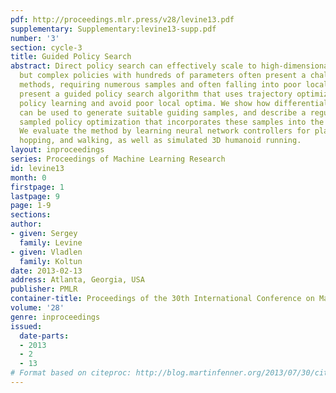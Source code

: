 ```yaml
---
pdf: http://proceedings.mlr.press/v28/levine13.pdf
supplementary: Supplementary:levine13-supp.pdf
number: '3'
section: cycle-3
title: Guided Policy Search
abstract: Direct policy search can effectively scale to high-dimensional systems,
  but complex policies with hundreds of parameters often present a challenge for such
  methods, requiring numerous samples and often falling into poor local optima. We
  present a guided policy search algorithm that uses trajectory optimization to direct
  policy learning and avoid poor local optima. We show how differential dynamic programming
  can be used to generate suitable guiding samples, and describe a regularized importance
  sampled policy optimization that incorporates these samples into the policy search.
  We evaluate the method by learning neural network controllers for planar swimming,
  hopping, and walking, as well as simulated 3D humanoid running.
layout: inproceedings
series: Proceedings of Machine Learning Research
id: levine13
month: 0
firstpage: 1
lastpage: 9
page: 1-9
sections: 
author:
- given: Sergey
  family: Levine
- given: Vladlen
  family: Koltun
date: 2013-02-13
address: Atlanta, Georgia, USA
publisher: PMLR
container-title: Proceedings of the 30th International Conference on Machine Learning
volume: '28'
genre: inproceedings
issued:
  date-parts:
  - 2013
  - 2
  - 13
# Format based on citeproc: http://blog.martinfenner.org/2013/07/30/citeproc-yaml-for-bibliographies/
---
```

